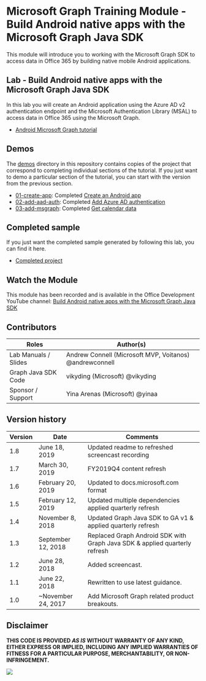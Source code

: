 # Microsoft Graph Training Module - Build Android native apps with the Microsoft Graph Java SDK

This module will introduce you to working with the Microsoft Graph SDK to access data in Office 365 by building native mobile Android applications.

## Lab - Build Android native apps with the Microsoft Graph Java SDK

In this lab you will create an Android application using the Azure AD v2 authentication endpoint and the Microsoft Authentication Library (MSAL) to access data in Office 365 using the Microsoft Graph.

- [Android Microsoft Graph tutorial](https://docs.microsoft.com/graph/tutorials/android)

## Demos

The [demos](./demos) directory in this repository contains copies of the project that correspond to completing individual sections of the tutorial. If you just want to demo a particular section of the tutorial, you can start with the version from the previous section.

- [01-create-app](demos/01-create-app): Completed [Create an Android app](https://docs.microsoft.com/graph/tutorials/android?tutorial-step=1)
- [02-add-aad-auth](demos/02-add-aad-auth): Completed [Add Azure AD authentication](https://docs.microsoft.com/graph/tutorials/android?tutorial-step=3)
- [03-add-msgraph](demos/03-add-msgraph): Completed [Get calendar data](https://docs.microsoft.com/graph/tutorials/android?tutorial-step=4)

## Completed sample

If you just want the completed sample generated by following this lab, you can find it here.

- [Completed project](demos/03-add-msgraph)

## Watch the Module

This module has been recorded and is available in the Office Development YouTube channel: [Build Android native apps with the Microsoft Graph Java SDK](https://youtu.be/BLmOmv4FSsQ)

## Contributors

| Roles                | Author(s)                                               |
| -------------------- | ------------------------------------------------------- |
| Lab Manuals / Slides | Andrew Connell (Microsoft MVP, Voitanos) @andrewconnell |
| Graph Java SDK Code  | vikyding (Microsoft) @vikyding                          |
| Sponsor / Support    | Yina Arenas (Microsoft) @yinaa                          |

## Version history

| Version | Date               | Comments                                                                   |
| ------- | ------------------ | -------------------------------------------------------------------------- |
| 1.8     | June 18, 2019      | Updated readme to refreshed screencast recording                           |
| 1.7     | March 30, 2019     | FY2019Q4 content refresh                                                   |
| 1.6     | February 20, 2019  | Updated to docs.microsoft.com format                                       |
| 1.5     | February 12, 2019  | Updated multiple dependencies applied quarterly refresh                    |
| 1.4     | November 8, 2018   | Updated Graph Java SDK to GA v1 & applied quarterly refresh                |
| 1.3     | September 12, 2018 | Replaced Graph Android SDK with Graph Java SDK & applied quarterly refresh |
| 1.2     | June 28, 2018      | Added screencast.                                                          |
| 1.1     | June 22, 2018      | Rewritten to use latest guidance.                                          |
| 1.0     | ~November 24, 2017 | Add Microsoft Graph related product breakouts.                             |

## Disclaimer

**THIS CODE IS PROVIDED _AS IS_ WITHOUT WARRANTY OF ANY KIND, EITHER EXPRESS OR IMPLIED, INCLUDING ANY IMPLIED WARRANTIES OF FITNESS FOR A PARTICULAR PURPOSE, MERCHANTABILITY, OR NON-INFRINGEMENT.**

<img src="https://telemetry.sharepointpnp.com/msgraph-training-android" />
